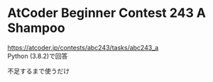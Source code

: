 # AtCoder Beginner Contest 243 A Shampoo  
https://atcoder.jp/contests/abc243/tasks/abc243_a  
Python (3.8.2)で回答  

不足するまで使うだけ

